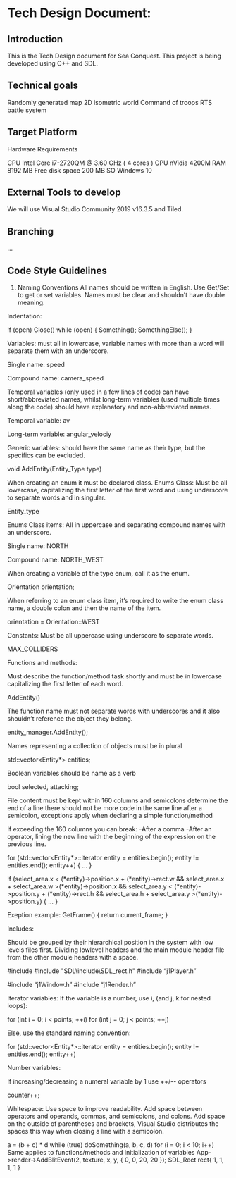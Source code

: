 # Tech Design Document:
 
## Introduction
 
This is the Tech Design document for Sea Conquest. This project is being developed using C++ and SDL.
 
## Technical goals
 
Randomly generated map
2D isometric world
Command of troops
RTS battle system
 
## Target Platform
 
Hardware Requirements
 
CPU Intel Core i7-2720QM @ 3.60 GHz ( 4 cores )
GPU nVidia 4200M
RAM 8192 MB
Free disk space 200 MB
SO  Windows 10
 
## External Tools to develop
 
We will use Visual Studio Community 2019 v16.3.5 and Tiled.
 
## Branching
 
...
 
## Code Style Guidelines
1. Naming Conventions
All names should be written in English.
Use Get/Set to get or set variables.
Names must be clear and shouldn’t have double meaning.
 
Indentation:
 
if (open)
    Close()
while (open)
{
	Something();
	SomethingElse();
}
 
Variables: must all in lowercase, variable names with more than a word will separate them with an underscore.
 
Single name:
speed
 
Compound name:
camera_speed
 
Temporal variables (only used in a few lines of code) can have short/abbreviated names, whilst long-term variables (used multiple times along the code) should have explanatory and non-abbreviated names.
 
Temporal variable:
av
 
Long-term variable:
angular_velociy
 
Generic variables: should have the same name as their type, but the specifics can be excluded.
 
void AddEntity(Entity_Type type)
 
When creating an enum it must be declared class.
Enums Class: Must be all lowercase, capitalizing the first letter of the first word and using underscore to separate words and in singular.
 
Entity_type
 
Enums Class items: All in uppercase and separating compound names with an underscore. 
 
Single name:
NORTH
 
Compound name:
NORTH_WEST
 
When creating a variable of the type enum, call it as the enum.
 
Orientation orientation;
 
When referring to an enum class item, it’s required to write the enum class name, a double colon and then the name of the item.
 
orientation = Orientation::WEST
 
Constants: Must be all uppercase using underscore to separate words.
 
MAX_COLLIDERS
 
Functions and methods:
 
Must describe the function/method task shortly and must be in lowercase capitalizing the first letter of each word. 
 
AddEntity()
 
The function name must not separate words with underscores and it also shouldn’t reference the object they belong.
 
entity_manager.AddEntity();
 
Names representing a collection of objects must be in plural
 
std::vector<Entity*> entities;
 
Boolean variables should be name as a verb
 
bool selected, attacking;
 
File content must be kept within 160 columns and semicolons determine the end of a line there should not be more code in the same line after a semicolon, exceptions apply when declaring a simple function/method
 
If exceeding the 160 columns you can break:
-After a comma
-After an operator, lining the new line with the beginning of the   expression on the previous line.
 
for (std::vector<Entity*>::iterator entity = entities.begin(); 
entity != entities.end(); entity++)
{
	...
}
 
if (select_area.x < (*entity)->position.x + (*entity)->rect.w &&
    select_area.x + select_area.w >(*entity)->position.x && 
    select_area.y < (*entity)->position.y + (*entity)->rect.h && 
    select_area.h + select_area.y >(*entity)->position.y)
{
	...
}
 
Exeption example:
GetFrame() { return current_frame; }
 
Includes:
 
Should be grouped by their hierarchical position in the system with low levels files first. Dividing lowlevel headers and the main module header file from the other module headers with a space.
 
#include <iostream>
#include "SDL\include\SDL_rect.h"
#include “j1Player.h”
 
#include “j1Window.h”
#include “j1Render.h”
 
Iterator variables:
If the variable is a number, use i, (and j, k for nested loops):
 
for (int i = 0; i < points; ++i)
for (int j = 0; j < points; ++j)
 
Else, use the standard naming convention:
 
for (std::vector<Entity*>::iterator entity = entities.begin(); 
entity != entities.end(); entity++)
 
Number variables:
 
If increasing/decreasing a numeral variable by 1 use ++/-- operators
 
counter++;
 
Whitespace:
Use space to improve readability. Add space between operators and operands, commas, and semicolons, and colons. Add space on the outside of parentheses and brackets, Visual Studio distributes the spaces this way when closing a line with a semicolon.
 
a = (b + c) * d
while (true)
doSomething(a, b, c, d)
for (i = 0; i < 10; i++)
Same applies to functions/methods and initialization of variables
App->render->AddBlitEvent(2, texture, x, y, { 0, 0, 20, 20 });
SDL_Rect rect{ 1, 1, 1, 1 }
